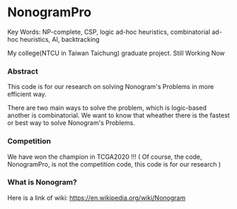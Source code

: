 # NonogramPro
Key Words: NP-complete, CSP, logic ad-hoc heuristics, combinatorial ad-hoc heuristics, AI, backtracking

My college(NTCU in Taiwan Taichung) graduate project.
Still Working Now

### Abstract
This code is for our research on solving Nonogram's Problems in more efficient way.

There are two main ways to solve the problem, which is logic-based another is combinatorial. We want to know that wheather there is the fastest or best way to solve Nonogram's Problems.

### Competition
We have won the champion in TCGA2020 !!! ( Of course, the code, NonogramPro, is not the competition code, this code is for our research )


### What is Nonogram?
Here is a link of wiki: https://en.wikipedia.org/wiki/Nonogram
